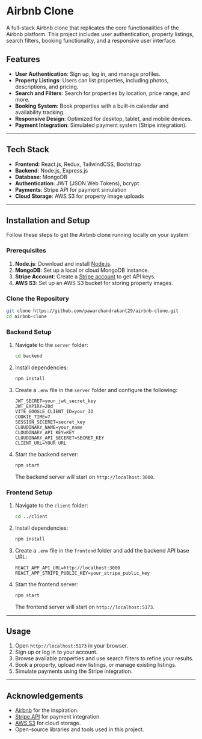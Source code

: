 # Airbnb Clone

A full-stack Airbnb clone that replicates the core functionalities of the Airbnb platform. This project includes user authentication, property listings, search filters, booking functionality, and a responsive user interface.

## Features

- **User Authentication**: Sign up, log in, and manage profiles.
- **Property Listings**: Users can list properties, including photos, descriptions, and pricing.
- **Search and Filters**: Search for properties by location, price range, and more.
- **Booking System**: Book properties with a built-in calendar and availability tracking.
- **Responsive Design**: Optimized for desktop, tablet, and mobile devices.
- **Payment Integration**: Simulated payment system (Stripe integration).

---

## Tech Stack

- **Frontend**: React.js, Redux, TailwindCSS, Bootstrap
- **Backend**: Node.js, Express.js
- **Database**: MongoDB
- **Authentication**: JWT (JSON Web Tokens), bcrypt
- **Payments**: Stripe API for payment simulation
- **Cloud Storage**: AWS S3 for property image uploads

---

## Installation and Setup

Follow these steps to get the Airbnb clone running locally on your system:

### Prerequisites

1. **Node.js**: Download and install [Node.js](https://nodejs.org/).
2. **MongoDB**: Set up a local or cloud MongoDB instance.
3. **Stripe Account**: Create a [Stripe account](https://stripe.com) to get API keys.
4. **AWS S3**: Set up an AWS S3 bucket for storing property images.

### Clone the Repository

```bash
git clone https://github.com/pawarchandrakant29/airbnb-clone.git
cd airbnb-clone
```

### Backend Setup

1. Navigate to the `server` folder:
   ```bash
   cd backend
   ```
2. Install dependencies:
   ```bash
   npm install
   ```
3. Create a `.env` file in the `server` folder and configure the following:
   ```env
   JWT_SECRET=your_jwt_secret_key
   JWT_EXPIRY=20d
   VITE_GOOGLE_CLIENT_ID=your_ID
   COOKIE_TIME=7
   SESSION_SECERET=secret_key
   CLOUDINARY_NAME=your_name
   CLOUDINARY_API_KEY=KEY
   CLOUDINARY_API_SECERET=SECRET_KEY
   CLIENT_URL=YOUR URL
   ```
4. Start the backend server:
   ```bash
   npm start
   ```
   The backend server will start on `http://localhost:3000`.

### Frontend Setup

1. Navigate to the `client` folder:
   ```bash
   cd ../client
   ```
2. Install dependencies:
   ```bash
   npm install
   ```
3. Create a `.env` file in the `frontend` folder and add the backend API base URL:
   ```env
   REACT_APP_API_URL=http://localhost:3000
   REACT_APP_STRIPE_PUBLIC_KEY=your_stripe_public_key
   ```
4. Start the frontend server:
   ```bash
   npm start
   ```
   The frontend server will start on `http://localhost:5173`.

---

## Usage

1. Open `http://localhost:5173` in your browser.
2. Sign up or log in to your account.
3. Browse available properties and use search filters to refine your results.
4. Book a property, upload new listings, or manage existing listings.
5. Simulate payments using the Stripe integration.

---

## Acknowledgements

- [Airbnb](https://www.airbnb.com) for the inspiration.
- [Stripe API](https://stripe.com/docs/api) for payment integration.
- [AWS S3](https://aws.amazon.com/s3/) for cloud storage.
- Open-source libraries and tools used in this project.

